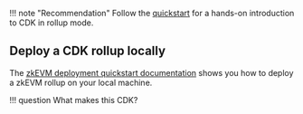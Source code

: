 !!! note "Recommendation"
    Follow the [quickstart](quickstart-rollup.md) for a hands-on introduction to CDK in rollup mode.

## Deploy a CDK rollup locally

The [zkEVM deployment quickstart documentation](../../zkEVM/deployzkevm/step1-fullzkevm.md) shows you how to deploy a zkEVM rollup on your local machine.

!!! question
    What makes this CDK?

